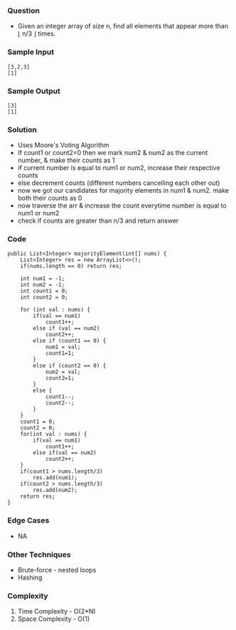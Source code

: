 ### Question
- Given an integer array of size n, find all elements that appear more than ⌊ n/3 ⌋ times.

### Sample Input
    [3,2,3]
    [1]

### Sample Output
    [3]
    [1]

### Solution
- Uses Moore's Voting Algorithm
- If count1 or count2=0 then we mark num2 & num2 as the current number, & make their counts as 1
- if current number is equal to num1 or num2, increase their respective counts
- else decrement counts (different numbers cancelling each other out)
- now we got our candidates for majority elements in num1 & num2. make both their counts as 0
- now traverse the arr & increase the count everytime number is equal to num1 or num2
- check if counts are greater than n/3 and return answer

### Code
    public List<Integer> majorityElement(int[] nums) {
        List<Integer> res = new ArrayList<>();
        if(nums.length == 0) return res;

        int num1 = -1;
        int num2 = -1;
        int count1 = 0;
        int count2 = 0;

        for (int val : nums) {
            if(val == num1)
                count1++;
            else if (val == num2)
                count2++;
            else if (count1 == 0) {
                num1 = val;
                count1=1;
            }
            else if (count2 == 0) {
                num2 = val;
                count2=1;
            }
            else {
                count1--;
                count2--;
            }
        }
        count1 = 0;
        count2 = 0;
        for(int val : nums) {
            if(val == num1)
                count1++;
            else if(val == num2)
                count2++;
        }
        if(count1 > nums.length/3)
            res.add(num1);
        if(count2 > nums.length/3)
            res.add(num2);
        return res;
    }

### Edge Cases
- NA

### Other Techniques
- Brute-force - nested loops
- Hashing

### Complexity
1. Time Complexity - O(2*N)
2. Space Complexity - O(1)